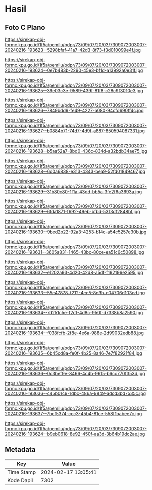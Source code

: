 # Hasil

## Foto C Plano

https://sirekap-obj-formc.kpu.go.id/1f5a/pemilu/pdpr/73/09/07/20/03/7309072003007-20240216-193623--5298bfaf-41a7-42d3-8f73-f3d010099e4f.jpg

https://sirekap-obj-formc.kpu.go.id/1f5a/pemilu/pdpr/73/09/07/20/03/7309072003007-20240216-193624--0e7b483b-2290-45e3-bf1d-a13992a0e31f.jpg

https://sirekap-obj-formc.kpu.go.id/1f5a/pemilu/pdpr/73/09/07/20/03/7309072003007-20240216-193625--39e03c3e-9589-439f-81f8-c28c9f3010e3.jpg

https://sirekap-obj-formc.kpu.go.id/1f5a/pemilu/pdpr/73/09/07/20/03/7309072003007-20240216-193626--7849bdd9-fe49-4227-a080-94cfd690ff4c.jpg

https://sirekap-obj-formc.kpu.go.id/1f5a/pemilu/pdpr/73/09/07/20/03/7309072003007-20240216-193627--b0884b71-74d7-4d9f-a887-850594087331.jpg

https://sirekap-obj-formc.kpu.go.id/1f5a/pemilu/pdpr/73/09/07/20/03/7309072003007-20240216-193628--b5aa52a7-8bd0-436c-834d-a32bdb34ae75.jpg

https://sirekap-obj-formc.kpu.go.id/1f5a/pemilu/pdpr/73/09/07/20/03/7309072003007-20240216-193628--6d0a6838-e313-4343-bea9-52fd01849467.jpg

https://sirekap-obj-formc.kpu.go.id/1f5a/pemilu/pdpr/73/09/07/20/03/7309072003007-20240216-193629--31b80c80-1f1a-43dd-bb5a-3fe2f6a3693a.jpg

https://sirekap-obj-formc.kpu.go.id/1f5a/pemilu/pdpr/73/09/07/20/03/7309072003007-20240216-193629--6fda1871-f692-49eb-bfbd-5313df2848bf.jpg

https://sirekap-obj-formc.kpu.go.id/1f5a/pemilu/pdpr/73/09/07/20/03/7309072003007-20240216-193630--9bed2b22-92a3-4253-b14c-a54c5257e30b.jpg

https://sirekap-obj-formc.kpu.go.id/1f5a/pemilu/pdpr/73/09/07/20/03/7309072003007-20240216-193631--3605a831-1465-43bc-80ce-ea51c6c50898.jpg

https://sirekap-obj-formc.kpu.go.id/1f5a/pemilu/pdpr/73/09/07/20/03/7309072003007-20240216-193632--e1202a93-4d20-42d8-a5df-f192196e2595.jpg

https://sirekap-obj-formc.kpu.go.id/1f5a/pemilu/pdpr/73/09/07/20/03/7309072003007-20240216-193633--55c47878-f212-4ce5-8d9b-e04706d103ed.jpg

https://sirekap-obj-formc.kpu.go.id/1f5a/pemilu/pdpr/73/09/07/20/03/7309072003007-20240216-193634--7d251c5e-f2c1-4d8c-950f-d7338b8a2590.jpg

https://sirekap-obj-formc.kpu.go.id/1f5a/pemilu/pdpr/73/09/07/20/03/7309072003007-20240216-193634--f038fcfb-2f8e-4e6a-988e-2d99032edb88.jpg

https://sirekap-obj-formc.kpu.go.id/1f5a/pemilu/pdpr/73/09/07/20/03/7309072003007-20240216-193635--6b45cd8a-fe0f-4b25-8a46-7e7f82921f84.jpg

https://sirekap-obj-formc.kpu.go.id/1f5a/pemilu/pdpr/73/09/07/20/03/7309072003007-20240216-193636--0c3bef9e-8466-4c4b-9615-b6cc770f353d.jpg

https://sirekap-obj-formc.kpu.go.id/1f5a/pemilu/pdpr/73/09/07/20/03/7309072003007-20240216-193636--c45b01c9-1dbc-486a-9849-adcd3bd7535c.jpg

https://sirekap-obj-formc.kpu.go.id/1f5a/pemilu/pdpr/73/09/07/20/03/7309072003007-20240216-193637--7bcf5374-ccc3-45b4-81ce-558f1babee7c.jpg

https://sirekap-obj-formc.kpu.go.id/1f5a/pemilu/pdpr/73/09/07/20/03/7309072003007-20240216-193624--b9eb0618-8e92-450f-aa3d-3b64b19dc2ae.jpg


## Metadata

| Key        | Value               |
| ---------- | ------------------- |
| Time Stamp | 2024-02-17 13:05:41 |
| Kode Dapil | 7302                |



